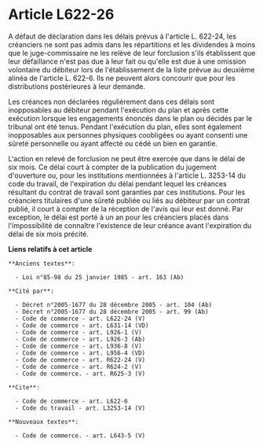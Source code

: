# Article L622-26

A défaut de déclaration dans les délais prévus à l'article L. 622-24, les créanciers ne sont pas admis dans les répartitions
et les dividendes à moins que le juge-commissaire ne les relève de leur forclusion s'ils établissent que leur défaillance
n'est pas due à leur fait ou qu'elle est due à une omission volontaire du débiteur lors de l'établissement de la liste prévue
au deuxième alinéa de l'article L. 622-6. Ils ne peuvent alors concourir que pour les distributions postérieures à leur
demande. 

Les créances non déclarées régulièrement dans ces délais sont inopposables au débiteur pendant l'exécution du plan et après
cette exécution lorsque les engagements énoncés dans le plan ou décidés par le tribunal ont été tenus. Pendant l'exécution du
plan, elles sont également inopposables aux personnes physiques coobligées ou ayant consenti une sûreté personnelle ou ayant
affecté ou cédé un bien en garantie. 

L'action en relevé de forclusion ne peut être exercée que dans le délai de six mois. Ce délai court à compter de la
publication du jugement d'ouverture ou, pour les institutions mentionnées à l'article L. 3253-14 du code du travail, de
l'expiration du délai pendant lequel les créances résultant du contrat de travail sont garanties par ces institutions. Pour
les créanciers titulaires d'une sûreté publiée ou liés au débiteur par un contrat publié, il court à compter de la réception
de l'avis qui leur est donné. Par exception, le délai est porté à un an pour les créanciers placés dans l'impossibilité de
connaître l'existence de leur créance avant l'expiration du délai de six mois précité.

**Liens relatifs à cet article**

	**Anciens textes**:

	  - Loi n°85-98 du 25 janvier 1985 - art. 163 (Ab)

	**Cité par**:

	  - Décret n°2005-1677 du 28 décembre 2005 - art. 104 (Ab)
	  - Décret n°2005-1677 du 28 décembre 2005 - art. 99 (Ab)
	  - Code de commerce - art. L622-24 (V)
	  - Code de commerce - art. L631-14 (VD)
	  - Code de commerce - art. L926-1 (V)
	  - Code de commerce - art. L926-3 (Ab)
	  - Code de commerce - art. L936-8 (V)
	  - Code de commerce - art. L956-4 (VD)
	  - Code de commerce - art. R622-24 (V)
	  - Code de commerce - art. R624-2 (V)
	  - Code de commerce. - art. R625-3 (V)

	**Cite**:

	  - Code de commerce - art. L622-6
	  - Code du travail - art. L3253-14 (V)

	**Nouveaux textes**:

	  - Code de commerce. - art. L643-5 (V)
